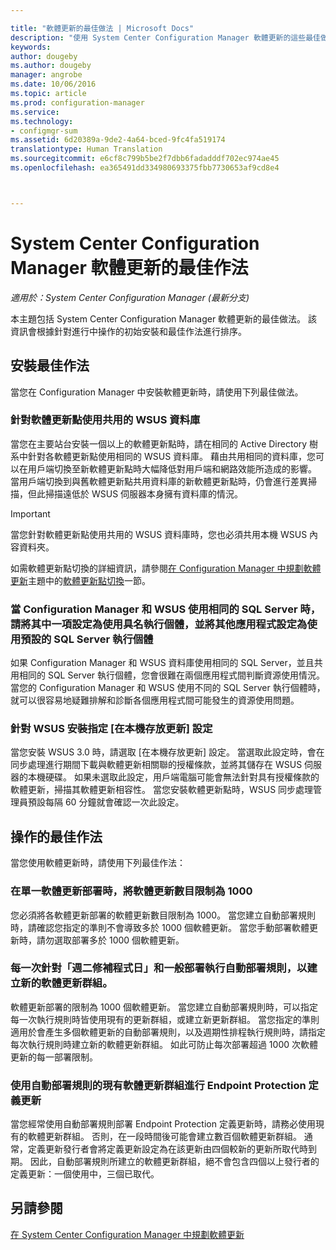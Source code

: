 ```yaml
---

title: "軟體更新的最佳做法 | Microsoft Docs"
description: "使用 System Center Configuration Manager 軟體更新的這些最佳做法。"
keywords: 
author: dougeby
ms.author: dougeby
manager: angrobe
ms.date: 10/06/2016
ms.topic: article
ms.prod: configuration-manager
ms.service: 
ms.technology:
- configmgr-sum
ms.assetid: 6d20389a-9de2-4a64-bced-9fc4fa519174
translationtype: Human Translation
ms.sourcegitcommit: e6cf8c799b5be2f7dbb6fadadddf702ec974ae45
ms.openlocfilehash: ea365491dd334980693375fbb7730653af9cd8e4



---
```

# <a name="best-practices-for-software-updates-in-system-center-configuration-manager"></a>System Center Configuration Manager 軟體更新的最佳作法

*適用於：System Center Configuration Manager (最新分支)*

本主題包括 System Center Configuration Manager 軟體更新的最佳做法。 該資訊會根據針對進行中操作的初始安裝和最佳作法進行排序。  

## <a name="installation-best-practices"></a>安裝最佳作法  
 當您在 Configuration Manager 中安裝軟體更新時，請使用下列最佳做法。  

### <a name="use-a-shared-wsus-database-for-software-update-points"></a>針對軟體更新點使用共用的 WSUS 資料庫  
 當您在主要站台安裝一個以上的軟體更新點時，請在相同的 Active Directory 樹系中針對各軟體更新點使用相同的 WSUS 資料庫。 藉由共用相同的資料庫，您可以在用戶端切換至新軟體更新點時大幅降低對用戶端和網路效能所造成的影響。 當用戶端切換到與舊軟體更新點共用資料庫的新軟體更新點時，仍會進行差異掃描，但此掃描遠低於 WSUS 伺服器本身擁有資料庫的情況。  

> [!IMPORTANT]  
>  當您針對軟體更新點使用共用的 WSUS 資料庫時，您也必須共用本機 WSUS 內容資料夾。  

 如需軟體更新點切換的詳細資訊，請參閱[在 Configuration Manager 中規劃軟體更新](../../sum/plan-design/plan-for-software-updates.md)主題中的[軟體更新點切換](../../sum/plan-design/plan-for-software-updates.md#BKMK_SUPSwitching)一節。  

### <a name="when-configuration-manager-and-wsus-use-the-same-sql-server-configure-one-of-these-to-use-a-named-instance-and-the-other-to-use-the-default-instance-of-sql-server"></a>當 Configuration Manager 和 WSUS 使用相同的 SQL Server 時，請將其中一項設定為使用具名執行個體，並將其他應用程式設定為使用預設的 SQL Server 執行個體  
 如果 Configuration Manager 和 WSUS 資料庫使用相同的 SQL Server，並且共用相同的 SQL Server 執行個體，您會很難在兩個應用程式間判斷資源使用情況。 當您的 Configuration Manager 和 WSUS 使用不同的 SQL Server 執行個體時，就可以很容易地疑難排解和診斷各個應用程式間可能發生的資源使用問題。  

### <a name="specify-the-store-updates-locally-setting-for-the-wsus-installation"></a>針對 WSUS 安裝指定 [在本機存放更新] 設定  
 當您安裝 WSUS 3.0 時，請選取 [在本機存放更新]  設定。 當選取此設定時，會在同步處理進行期間下載與軟體更新相關聯的授權條款，並將其儲存在 WSUS 伺服器的本機硬碟。 如果未選取此設定，用戶端電腦可能會無法針對具有授權條款的軟體更新，掃描其軟體更新相容性。 當您安裝軟體更新點時，WSUS 同步處理管理員預設每隔 60 分鐘就會確認一次此設定。  

## <a name="operational-best-practices"></a>操作的最佳作法  
 當您使用軟體更新時，請使用下列最佳作法：  

### <a name="limit-software-updates-to-1000-in-a-single-software-update-deployment"></a>在單一軟體更新部署時，將軟體更新數目限制為 1000  
 您必須將各軟體更新部署的軟體更新數目限制為 1000。 當您建立自動部署規則時，請確認您指定的準則不會導致多於 1000 個軟體更新。 當您手動部署軟體更新時，請勿選取部署多於 1000 個軟體更新。  

### <a name="create-a-new-software-update-group-each-time-an-automatic-deployment-rule-runs-for-patch-tuesday-and-for-general-deployment"></a>每一次針對「週二修補程式日」和一般部署執行自動部署規則，以建立新的軟體更新群組。  
 軟體更新部署的限制為 1000 個軟體更新。 當您建立自動部署規則時，可以指定每一次執行規則時皆使用現有的更新群組，或建立新更新群組。 當您指定的準則適用於會產生多個軟體更新的自動部署規則，以及週期性排程執行規則時，請指定每次執行規則時建立新的軟體更新群組。 如此可防止每次部署超過 1000 次軟體更新的每一部署限制。  

### <a name="use-an-existing-software-update-group-for-automatic-deployment-rules-for-endpoint-protection-definition-updates"></a>使用自動部署規則的現有軟體更新群組進行 Endpoint Protection 定義更新  
 當您經常使用自動部署規則部署 Endpoint Protection 定義更新時，請務必使用現有的軟體更新群組。 否則，在一段時間後可能會建立數百個軟體更新群組。 通常，定義更新發行者會將定義更新設定為在該更新由四個較新的更新所取代時到期。 因此，自動部署規則所建立的軟體更新群組，絕不會包含四個以上發行者的定義更新：一個使用中，三個已取代。  

## <a name="see-also"></a>另請參閱  
 [在 System Center Configuration Manager 中規劃軟體更新](../../sum/plan-design/plan-for-software-updates.md)



<!--HONumber=Dec16_HO3-->


